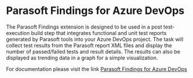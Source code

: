 # Parasoft Findings for Azure DevOps

The Parasoft Findings extension is designed to be used in a post test-execution build step that integrates functional and unit test reports generated by Parasoft tools into your Azure DevOps project. The task will collect test results from the Parasoft report XML files and display the number of passed/failed tests and result details. The results can also be displayed as trending data in a graph for a simple visualization.

For documentation please visit the link [Parasoft Findings for Azure DevOps](https://www1.parasoft.com/doc/link?product=findingsVSTS010)

